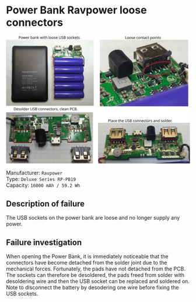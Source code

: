 # Power Bank Ravpower loose connectors

![](figures/overview.png)

Manufacturer: `Ravpower`      
Type: `Deluxe Series RP-PB19`     
Capacity: `16000 mAh / 59.2 Wh`

## Description of failure
The USB sockets on the power bank are loose and no longer supply any power.

## Failure investigation
When opening the Power Bank, it is immediately noticeable that the connectors have become detached from the solder joint due to the mechanical forces. 
Fortunately, the pads have not detached from the PCB. 
The sockets can therefore be desoldered, the pads freed from solder with desoldering wire and then the USB socket can be replaced and soldered on.
Note to disconnect the battery by desodering one wire before fixing the USB sockets.

